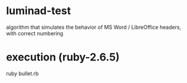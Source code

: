 # luminad-test
algorithm that simulates the behavior of MS Word / LibreOffice headers, with correct numbering

# execution (ruby-2.6.5)
ruby bullet.rb
